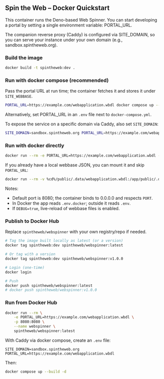 ## Spin the Web – Docker Quickstart

This container runs the Deno-based Web Spinner. You can start developing a portal by setting a single environment variable: PORTAL_URL.

The companion reverse proxy (Caddy) is configured via SITE_DOMAIN, so you can serve your instance under your own domain (e.g., sandbox.spintheweb.org).

### Build the image

```bash
docker build -t spintheweb:dev .
```

### Run with docker compose (recommended)

Pass the portal URL at run time; the container fetches it and stores it under `SITE_WEBBASE`.

```bash
PORTAL_URL=https://example.com/webapplication.wbdl docker compose up --build
```

Alternatively, set PORTAL_URL in an `.env` file next to `docker-compose.yml`.

To expose the service on a specific domain via Caddy, also set `SITE_DOMAIN`:

```bash
SITE_DOMAIN=sandbox.spintheweb.org PORTAL_URL=https://example.com/webapplication.wbdl docker compose up --build
```

### Run with docker directly

```bash
docker run --rm -e PORTAL_URL=https://example.com/webapplication.wbdl -p 8080:8080 --name spintheweb spintheweb:dev
```

If you already have a local webbase JSON, you can mount it and skip `PORTAL_URL`:

```bash
docker run --rm -v %cd%/public/.data/webapplication.wbdl:/app/public/.data/webapplication.wbdl -e SITE_WEBBASE=./public/.data/webapplication.wbdl -p 8080:8080 --name spintheweb spintheweb:dev
```

Notes:
- Default port is 8080; the container binds to 0.0.0.0 and respects `PORT`.
- In Docker the app reads `.env.docker`; outside it reads `.env`.
- If `DEBUG=true`, live-reload of webbase files is enabled.

### Publish to Docker Hub

Replace `spintheweb/webspinner` with your own registry/repo if needed.

```bash
# Tag the image built locally as latest (or a version)
docker tag spintheweb:dev spintheweb/webspinner:latest

# Or tag with a version
docker tag spintheweb:dev spintheweb/webspinner:v1.0.0

# Login (one-time)
docker login

# Push
docker push spintheweb/webspinner:latest
# docker push spintheweb/webspinner:v1.0.0
```

### Run from Docker Hub

```bash
docker run --rm \
	-e PORTAL_URL=https://example.com/webapplication.wbdl \
	-p 8080:8080 \
	--name webspinner \
	spintheweb/webspinner:latest
```

With Caddy via docker compose, create an `.env` file:

```
SITE_DOMAIN=sandbox.spintheweb.org
PORTAL_URL=https://example.com/webapplication.wbdl
```

Then:

```bash
docker compose up --build -d
```